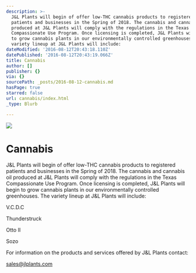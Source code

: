 ```yaml
---
description: >-
  J&L Plants will begin of offer low-THC cannabis products to registered
  patients and businesses in the Spring of 2018. The cannabis and cannabis oil
  produced at J&L Plants will comply with the regulations in the Texas
  Compassionate Use Program. Once licensing is completed, J&L Plants will begin
  to grow cannabis plants in our environmentally controlled greenhouses. The
  variety lineup at J&L Plants will include:
dateModified: '2016-08-12T20:43:18.110Z'
datePublished: '2016-08-12T20:43:19.066Z'
title: Cannabis
author: []
publisher: {}
via: {}
sourcePath: _posts/2016-08-12-cannabis.md
hasPage: true
starred: false
url: cannabis/index.html
_type: Blurb

---
```

![](https://the-grid-user-content.s3-us-west-2.amazonaws.com/97cc7436-17c3-4d70-a13e-e710cbfa7e58.jpg)

# Cannabis

J&L Plants will begin of offer low-THC cannabis products to registered patients and businesses in the Spring of 2018\. The cannabis and cannabis oil produced at J&L Plants will comply with the regulations in the Texas Compassionate Use Program. Once licensing is completed, J&L Plants will begin to grow cannabis plants in our environmentally controlled greenhouses. The variety lineup at J&L Plants will include:

V.C.D.C

Thunderstruck

Otto II

Sozo

For information on the products and services offered by J&L Plants contact:

sales@jlplants.com